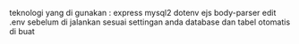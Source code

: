 teknologi yang di gunakan : express mysql2 dotenv ejs body-parser edit .env sebelum di jalankan sesuai settingan anda database dan tabel otomatis di buat
